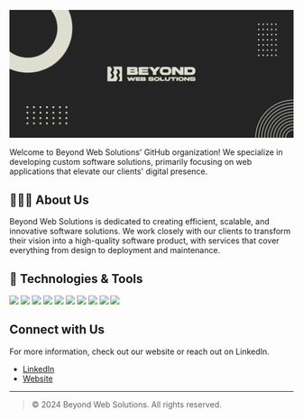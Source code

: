 ![Beyond Web Solutions Logo](../assets/banner.jpg)

Welcome to Beyond Web Solutions' GitHub organization! We specialize in developing custom software solutions, primarily focusing on web applications that elevate our clients' digital presence.

## 🧑🏻‍💻 About Us
Beyond Web Solutions is dedicated to creating efficient, scalable, and innovative software solutions. We work closely with our clients to transform their vision into a high-quality software product, with services that cover everything from design to deployment and maintenance.

## 🔧 Technologies & Tools
![](https://img.shields.io/badge/Code-TypeScript-informational?style=flat&logo=typescript&logoColor=white&color=DDDDD0)
![](https://img.shields.io/badge/Code-NEXT.js-informational?style=flat&logo=next.js&logoColor=white&color=DDDDD0)
![](https://img.shields.io/badge/Code-NestJS-informational?style=flat&logo=nestjs&logoColor=white&color=DDDDD0)
![](https://img.shields.io/badge/Code-React-informational?style=flat&logo=react&logoColor=white&color=DDDDD0)
![](https://img.shields.io/badge/Tools-PostgreSQL-informational?style=flat&logo=postgresql&logoColor=white&color=DDDDD0)
![](https://img.shields.io/badge/Tools-Supabase-informational?style=flat&logo=supabase&logoColor=white&color=DDDDD0)
![](https://img.shields.io/badge/Tools-Docker-informational?style=flat&logo=docker&logoColor=white&color=DDDDD0)
![](https://img.shields.io/badge/Editor-JetBrains-informational?style=flat&logo=jetbrains&logoColor=white&color=DDDDD0)
![](https://img.shields.io/badge/Hosting-Vercel-informational?style=flat&logo=vercel&logoColor=white&color=DDDDD0)
![](https://img.shields.io/badge/Hosting-Cloudflare-informational?style=flat&logo=cloudflare&logoColor=white&color=DDDDD0)

[//]: # (## 📈 Stats)

[//]: # ()
[//]: # ([![GitHub Stats]&#40;https://github-readme-stats.vercel.app/api?username=Beyond-Web-Solutions&count_private=true&show_icons=true&theme=dark&bg_color=242424&line_height=20&title_color=db4949&icon_color=db4949&hide_border=true&#41;]&#40;https://github.com/Beyond-Web-Solutions&#41;)

[//]: # ([![Top Languages]&#40;https://github-readme-stats.vercel.app/api/top-langs/?username=Beyond-Web-Solutions&theme=dark&langs_count=6&layout=compact&bg_color=242424&title_color=db4949&icon_color=db4949&hide_border=true&#41;]&#40;https://github.com/Beyond-Web-Solutions&#41;)

## Connect with Us
For more information, check out our website or reach out on LinkedIn.

- [LinkedIn](https://www.linkedin.com/company/beyond-web-solutions-nl)
- [Website](https://www.beyond-web.com)
---

> © 2024 Beyond Web Solutions. All rights reserved.

